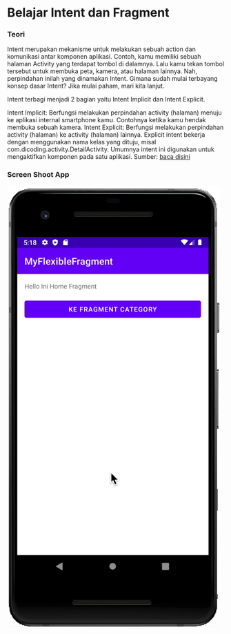 # Belajar Intent dan Fragment

### Teori
Intent merupakan mekanisme untuk melakukan sebuah action dan komunikasi antar komponen aplikasi. Contoh, kamu memiliki sebuah halaman Activity yang terdapat tombol di dalamnya. Lalu kamu tekan tombol tersebut untuk membuka peta, kamera, atau halaman lainnya. Nah, perpindahan inilah yang dinamakan Intent. Gimana sudah mulai terbayang konsep dasar Intent? Jika mulai paham, mari kita lanjut.

Intent terbagi menjadi 2 bagian yaitu Intent Implicit dan Intent Explicit.

Intent Implicit: Berfungsi melakukan perpindahan activity (halaman) menuju ke aplikasi internal smartphone kamu. Contohnya ketika kamu hendak membuka sebuah kamera.
Intent Explicit: Berfungsi melakukan perpindahan activity (halaman) ke activity (halaman) lainnya. Explicit intent bekerja dengan menggunakan nama kelas yang dituju, misal com.dicoding.activity.DetailActivity. Umumnya intent ini digunakan untuk mengaktifkan komponen pada satu aplikasi.
Sumber: [baca disini](https://www.dicoding.com/blog/belajar-intent-android-studio)

### Screen Shoot App
![Intent](fragment.gif)
